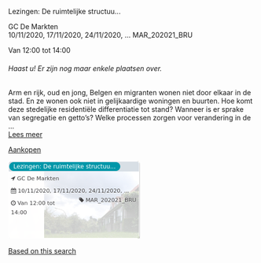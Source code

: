 Lezingen: De ruimtelijke structuu...

GC De Markten  
10/11/2020, 17/11/2020, 24/11/2020, ... MAR\_202021\_BRU  

Van 12:00 tot 14:00

  

###### *Haast u! Er zijn nog maar enkele plaatsen over.*

  

Arm en rijk, oud en jong, Belgen en migranten wonen niet door elkaar in de stad. En ze wonen ook niet in gelijkaardige woningen en buurten. Hoe komt deze stedelijke residentiële differentiatie tot stand? Wanneer is er sprake van segregatie en getto’s? Welke processen zorgen voor verandering in de ...  
[Lees meer](https://tickets.vgc.be/activity/subscribe/MAR_202021_BRU)

[Aankopen](https://tickets.vgc.be/ticketingActivity/subscribe/MAR_202021_BRU)

![](57020.png)

[Based on this search](https://tickets.vgc.be/activity/index?&vrijeplaatsen=1&Age%5B%5D=3%2C4&entity=244)